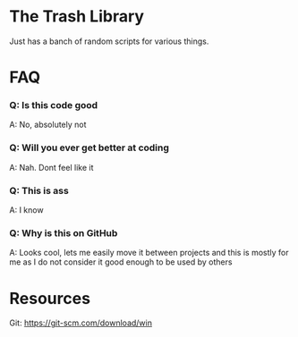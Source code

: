 # The Trash Library

Just has a banch of random scripts for various things. 

# FAQ
### Q: Is this code good
A: No, absolutely not

### Q: Will you ever get better at coding
A: Nah. Dont feel like it

### Q: This is ass
A: I know

### Q: Why is this on GitHub
A: Looks cool, lets me easily move it between projects and this is mostly for me as I do not consider it good enough to be used by others

# Resources
Git: https://git-scm.com/download/win
